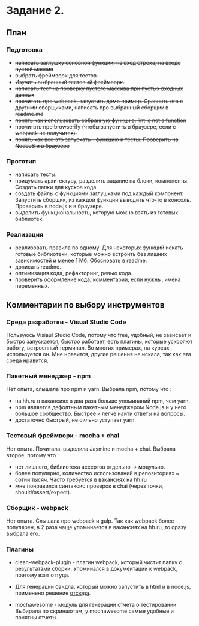 # Задание 2.

## План

### Подготовка

* ~~написать заглушку основной функции, на вход строка, на входе пустой массив~~
* ~~выбрать фреймворк для тестов.~~ 
* ~~Изучить выбранный тестовый фреймворк.~~
* ~~написать тест на проверку пустого массива при пустых входных данных~~
* ~~прочитать про webpack, запустить демо пример. Сравнить его с другими сборщиками, написать про выбранный сборщик в readme.md~~
* ~~понять как использовать собранную функцию. lint is not a function~~
* ~~прочитать про browserify (чтобы запустить в браузере, если с webpack не получится).~~
* ~~понять как все это запускать - функцию и тесты. Проверить на NodeJS и в браузере~~

### Прототип

* написать тесты.
* придумать архитектуру, разделить задание на блоки, компоненты. Создать папки для кусков кода.
* создать файлы с функциями заглушками под каждый компонент. Запустить сборщик, из каждой функции выводить что-то в консоль. Проверить в node.js и в браузере.
* выделить функциональность, которую можно взять из готовых библиотек.

### Реализация

* реализовать правила по одному. Для некоторых функций искать готовые библиотеки, которые можно встроить без лишних зависимостей и менее 1 Мб. Обосновать в readme.
* дописать readme.
* оптимизация кода, рефакторинг, ревью кода.
* проверить оформление кода, комментарии, если нужны, имена переменных.


## Комментарии по выбору инструментов

### Среда разработки - Visual Studio Code

Пользуюсь Visiaul Studio Code, потому что free, удобный, не зависает и быстро запускается, быстро работает, есть плагины, которые ускоряют работу, встроенный терминал. Во многих примерах, на курсах используется он. Мне нравится, другие решения не искала, так как эта среда нравится.

### Пакетный менеджер - npm

Нет опыта, слышала про npm и yarn. Выбрала npm, потому что :
* на hh.ru в вакансиях в два раза больше упоминаний npm, чем yarn. 
* npm является дефолтным пакетным менеджером Node.js и у него большое сообщество. Быстрее и легче найти ответы на вопросы. 
* достаточно быстрый, не сильно уступает yarn. 

### Тестовый фреймворк - mocha + chai

Нет опыта. Почитала, выделила Jasmine и mocha + chai. Выбрала второе, потому что : 
* нет лишнего, библиотека ассертов отдельно -> модульно. 
* более популярно, количество использований в репозиториях ~ сотни тысяч. Часто требуется в вакансиях на hh.ru
* мне понравился синтаксис проверок в chai (через точки, should/assert/expect).

### Сборщик - webpack

Нет опыта. Слышала про webpack и gulp. Так как webpack более популярен, в 2 раза чаще упоминается в вакансиях на hh.ru, то сразу выбрала его.

### Плагины

* clean-webpack-plugin - плагин webpack, который чистит папку с результатами сборки. Упоминался в документации к webpack, поэтому взят оттуда.

* Для генерации бандла, который можно запустить в html и в node.js, применено решение [отсюда](https://stackoverflow.com/questions/49111086/webpack-4-universal-library-target).

* mochawesome - модуль для генерации отчета о тестировании. Выбирала по скриншотам, у mochawesome самые удобные и понятны отчеты. 
